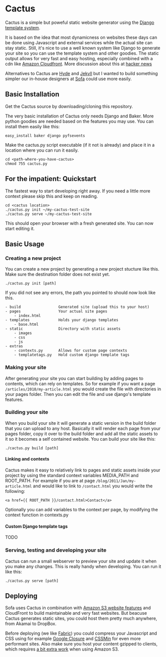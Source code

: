 # Cactus

Cactus is a simple but poweful static website generator using the [Django template system][1].

It is based on the idea that most dynamicness on websites these days can be done using Javascript and external services while the actual site can stay static. Still, it's nice to use a well known system like Django to generate your site so you can use the template system and other goodies. The static output allows for very fast and easy hosting, especially combined with a cdn like [Amazon Cloudfront][2]. More discussion about this at [hacker news][3]

Alternatives to Cactus are [Hyde][4] and [Jekyll][5] but I wanted to build something simpler our in-house designers at [Sofa][6] could use more easily.

[1]: http://docs.djangoproject.com/en/dev/topics/templates/
[2]: http://aws.amazon.com/cloudfront/
[3]: http://news.ycombinator.com/item?id=2233620
[4]: http://ringce.com/hyde
[5]: https://github.com/mojombo/jekyll
[6]: http://www.madebysofa.com

## Basic Installation

Get the Cactus source by downloading/cloning this repository.

The very basic installation of Cactus only needs Django and Baker. More python goodies are needed based on the features you may use. You can install them easily like this:

    easy_install baker django pyfsevents

Make the cactus.py script executable (if it not is already) and place it in a location where you can run it easily.

	cd <path-where-you-have-cactus>
    chmod 755 cactus.py

## For the impatient: Quickstart

The fastest way to start developing right away. If you need a little more context please skip this and keep on reading.

	cd <cactus location>
	./cactus.py init ~/my-cactus-test-site
	./cactus.py serve ~/my-cactus-test-site

This should open your browser with a fresh generated site. You can now start editing it.


## Basic Usage

### Creating a new project

You can create a new project by generating a new project stucture like this. Make sure the destination folder does not exist yet.

	./cactus.py init [path]

If you did not see any errors, the path you pointed to should now look like this.
	
	- build					Generated site (upload this to your host)
	- pages					Your actual site pages
		- index.html
	- templates				Holds your django templates
		- base.html
	- static				Directory with static assets
		- images
		- css
		- js
	- extras
		- contexts.py		Allows for custom page contexts
		- templatetags.py	Hold custom django template tags

### Making your site

After generating your site you can start building by adding pages to contents, which can rely on templates. So for example if you want a page `/articles/2010/my-article.html` you would create the file with directories in your pages folder. Then you can edit the file and use django's template features.

### Building your site

When you build your site it will generate a static version in the build folder that you can upload to any host. Basically it will render each page from your pages folder, copy it over to the build folder and add all the static assets to it so it becomes a self contained website. You can build your site like this:

	./cactus.py build [path]

#### Linking and contexts

Cactus makes it easy to relatively link to pages and static assets inside your project by using the standard context variables MEDIA\_PATH and ROOT\_PATH. For example if you are at page `/blog/2011/Jan/my-article.html` and would like to link to `/contact.html` you would write the following: 

	<a href={{ ROOT_PATH }}/contact.html>Contact</a>

Optionally you can add variables to the context per page, by modifying the context function in contexts.py

#### Custom Django template tags

TODO

### Serving, testing and developing your site

Cactus can run a small webserver to preview your site and update it when you make any changes. This is really handy when developing. You can run it like this:

	./cactus.py serve [path]

## Deploying

Sofa uses Cactus in combination with [Amazon S3 website features][7] and CloudFront to build maintainable and very fast websites. But beacuse Cactus generates static sites, you could host them pretty much anywhere, from Akamai to DropBox.

[7]: http://aws.amazon.com/about-aws/whats-new/2011/02/17/Amazon-S3-Website-Features/

Before deploying (we like [Fabric][8]) you could compress your Javascript and CSS using for example [Google Closure][9] and [CSSMin][10] for even more performant sites. Also make sure you host your content gzipped to clients, which requires [a bit extra work][11] when using Amazon S3.

[8]: http://www.fabfile.org
[9]: http://code.google.com/closure/compiler/docs/gettingstarted_ui.html
[10]: http://code.google.com/p/cssmin/
[11]: http://devblog.famundo.com/articles/2007/03/02/serving-compressed-content-from-amazons-s3

